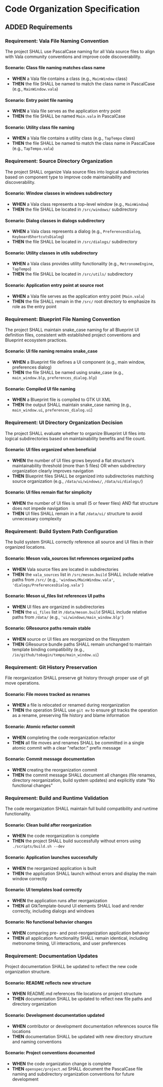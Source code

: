 # Code Organization Specification

## ADDED Requirements

### Requirement: Vala File Naming Convention
The project SHALL use PascalCase naming for all Vala source files to align with Vala community conventions and improve code discoverability.

#### Scenario: Class file naming matches class name
- **WHEN** a Vala file contains a class (e.g., `MainWindow` class)
- **THEN** the file SHALL be named to match the class name in PascalCase (e.g., `MainWindow.vala`)

#### Scenario: Entry point file naming
- **WHEN** a Vala file serves as the application entry point
- **THEN** the file SHALL be named `Main.vala` in PascalCase

#### Scenario: Utility class file naming
- **WHEN** a Vala file contains a utility class (e.g., `TapTempo` class)
- **THEN** the file SHALL be named to match the class name in PascalCase (e.g., `TapTempo.vala`)

### Requirement: Source Directory Organization
The project SHALL organize Vala source files into logical subdirectories based on component type to improve code maintainability and discoverability.

#### Scenario: Window classes in windows subdirectory
- **WHEN** a Vala class represents a top-level window (e.g., `MainWindow`)
- **THEN** the file SHALL be located in `/src/windows/` subdirectory

#### Scenario: Dialog classes in dialogs subdirectory
- **WHEN** a Vala class represents a dialog (e.g., `PreferencesDialog`, `KeyboardShortcutsDialog`)
- **THEN** the file SHALL be located in `/src/dialogs/` subdirectory

#### Scenario: Utility classes in utils subdirectory
- **WHEN** a Vala class provides utility functionality (e.g., `MetronomeEngine`, `TapTempo`)
- **THEN** the file SHALL be located in `/src/utils/` subdirectory

#### Scenario: Application entry point at source root
- **WHEN** a Vala file serves as the application entry point (`Main.vala`)
- **THEN** the file SHALL remain in the `/src/` root directory to emphasize its role as the entry point

### Requirement: Blueprint File Naming Convention
The project SHALL maintain snake_case naming for all Blueprint UI definition files, consistent with established project conventions and Blueprint ecosystem practices.

#### Scenario: UI file naming remains snake_case
- **WHEN** a Blueprint file defines a UI component (e.g., main window, preferences dialog)
- **THEN** the file SHALL be named using snake_case (e.g., `main_window.blp`, `preferences_dialog.blp`)

#### Scenario: Compiled UI file naming
- **WHEN** a Blueprint file is compiled to GTK UI XML
- **THEN** the output SHALL maintain snake_case naming (e.g., `main_window.ui`, `preferences_dialog.ui`)

### Requirement: UI Directory Organization Decision
The project SHALL evaluate whether to organize Blueprint UI files into logical subdirectories based on maintainability benefits and file count.

#### Scenario: UI files organized when beneficial
- **WHEN** the number of UI files grows beyond a flat structure's maintainability threshold (more than 5 files) OR when subdirectory organization clearly improves navigation
- **THEN** Blueprint files SHALL be organized into subdirectories matching source organization (e.g., `/data/ui/windows/`, `/data/ui/dialogs/`)

#### Scenario: UI files remain flat for simplicity
- **WHEN** the number of UI files is small (5 or fewer files) AND flat structure does not impede navigation
- **THEN** UI files SHALL remain in a flat `/data/ui/` structure to avoid unnecessary complexity

### Requirement: Build System Path Configuration
The build system SHALL correctly reference all source and UI files in their organized locations.

#### Scenario: Meson vala_sources list references organized paths
- **WHEN** Vala source files are located in subdirectories
- **THEN** the `vala_sources` list in `/src/meson.build` SHALL include relative paths from `/src/` (e.g., `'windows/MainWindow.vala'`, `'dialogs/PreferencesDialog.vala'`)

#### Scenario: Meson ui_files list references UI paths
- **WHEN** UI files are organized in subdirectories
- **THEN** the `ui_files` list in `/data/meson.build` SHALL include relative paths from `/data/` (e.g., `'ui/windows/main_window.blp'`)

#### Scenario: GResource paths remain stable
- **WHEN** source or UI files are reorganized on the filesystem
- **THEN** GResource bundle paths SHALL remain unchanged to maintain template binding compatibility (e.g., `/io/github/tobagin/tempo/main_window.ui`)

### Requirement: Git History Preservation
File reorganization SHALL preserve git history through proper use of git move operations.

#### Scenario: File moves tracked as renames
- **WHEN** a file is relocated or renamed during reorganization
- **THEN** the operation SHALL use `git mv` to ensure git tracks the operation as a rename, preserving file history and blame information

#### Scenario: Atomic refactor commit
- **WHEN** completing the code reorganization refactor
- **THEN** all file moves and renames SHALL be committed in a single atomic commit with a clear "refactor:" prefix message

#### Scenario: Commit message documentation
- **WHEN** creating the reorganization commit
- **THEN** the commit message SHALL document all changes (file renames, directory reorganization, build system updates) and explicitly state "No functional changes"

### Requirement: Build and Runtime Validation
The code reorganization SHALL maintain full build compatibility and runtime functionality.

#### Scenario: Clean build after reorganization
- **WHEN** the code reorganization is complete
- **THEN** the project SHALL build successfully without errors using `./scripts/build.sh --dev`

#### Scenario: Application launches successfully
- **WHEN** the reorganized application is built
- **THEN** the application SHALL launch without errors and display the main window correctly

#### Scenario: UI templates load correctly
- **WHEN** the application runs after reorganization
- **THEN** all GtkTemplate-bound UI elements SHALL load and render correctly, including dialogs and windows

#### Scenario: No functional behavior changes
- **WHEN** comparing pre- and post-reorganization application behavior
- **THEN** all application functionality SHALL remain identical, including metronome timing, UI interactions, and user preferences

### Requirement: Documentation Updates
Project documentation SHALL be updated to reflect the new code organization structure.

#### Scenario: README reflects new structure
- **WHEN** README.md references file locations or project structure
- **THEN** documentation SHALL be updated to reflect new file paths and directory organization

#### Scenario: Development documentation updated
- **WHEN** contributor or development documentation references source file locations
- **THEN** documentation SHALL be updated with new directory structure and naming conventions

#### Scenario: Project conventions documented
- **WHEN** the code organization change is complete
- **THEN** `openspec/project.md` SHALL document the PascalCase file naming and subdirectory organization conventions for future development
